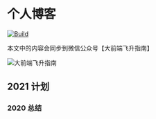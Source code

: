 # 个人博客

[![Build](https://img.shields.io/github/workflow/status/maxlxq/maxlxq.github.io/CI/master?color=brightgreen)](https://github.com/maxlxq/maxlxq.github.io/actions)

本文中的内容会同步到微信公众号【大前端飞升指南】

![大前端飞升指南](https://skr.oss-cn-beijing.aliyuncs.com/blog/search_qrcode.png?x-oss-process=image/auto-orient,1/resize,m_fill,w_605,h_208/quality,q_30)

## 2021 计划

### 2020 总结
